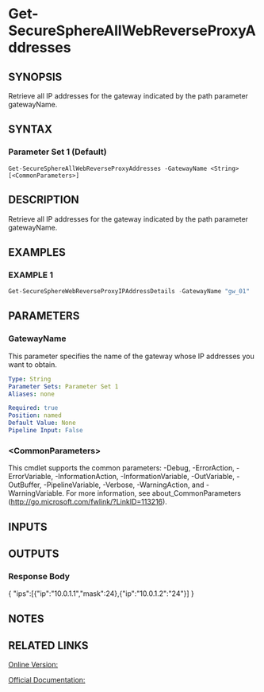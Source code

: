 ﻿# Get-SecureSphereAllWebReverseProxyAddresses

## SYNOPSIS
Retrieve all IP addresses for the gateway indicated by the path parameter gatewayName.

## SYNTAX

### Parameter Set 1 (Default)
```
Get-SecureSphereAllWebReverseProxyAddresses -GatewayName <String> [<CommonParameters>]
```

## DESCRIPTION
Retrieve all IP addresses for the gateway indicated by the path parameter gatewayName.

## EXAMPLES

### EXAMPLE 1

```powershell
Get-SecureSphereWebReverseProxyIPAddressDetails -GatewayName "gw_01"
```

## PARAMETERS

### GatewayName
This parameter specifies the name of the gateway whose IP addresses you want to obtain.

```yaml
Type: String
Parameter Sets: Parameter Set 1
Aliases: none

Required: true
Position: named
Default Value: None
Pipeline Input: False
```

### \<CommonParameters\>
This cmdlet supports the common parameters: -Debug, -ErrorAction, -ErrorVariable, -InformationAction, -InformationVariable, -OutVariable, -OutBuffer, -PipelineVariable, -Verbose, -WarningAction, and -WarningVariable. For more information, see about_CommonParameters (http://go.microsoft.com/fwlink/?LinkID=113216).

## INPUTS

## OUTPUTS

### Response Body
{
"ips":[{"ip":"10.0.1.1","mask":24},{"ip":"10.0.1.2":"24"}]
}

## NOTES

## RELATED LINKS

[Online Version:](https://github.com/akshinmustafayev/Documentation/MD)

[Official Documentation:](https://docs.imperva.com/bundle/v13.6-api-reference-guide/page/66822.htm)



